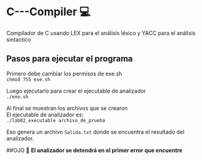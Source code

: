 # C---Compiler :computer:
Compilador de C usando LEX para el análisis léxico y YACC para el análisis sintactico

## Pasos para ejecutar el programa 
Primero debe cambiar los permisos de exe.sh <br>
```chmod 755 exe.sh```

Luego ejecutarlo para crear el ejecutable de analizador<br>
 ```./exe.sh```

Al final se muestran los archivos que se crearon<br>
El ejecutable de analizador es:<br>
```./lab02_executable archivo_de_prueba```

Eso genera un archivo ```Salida.txt``` donde se encuentra el resultado del analizador.

##OJO :eyes:
**El analizador se detendrá en el primer error que encuentre**

